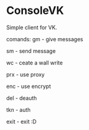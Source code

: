 # ConsoleVK

Simple client for VK.

comands:
gm - give messages

sm - send message

wc - ceate a wall write

prx - use proxy

enc - use encrypt

del - deauth

tkn - auth

exit - exit :D

